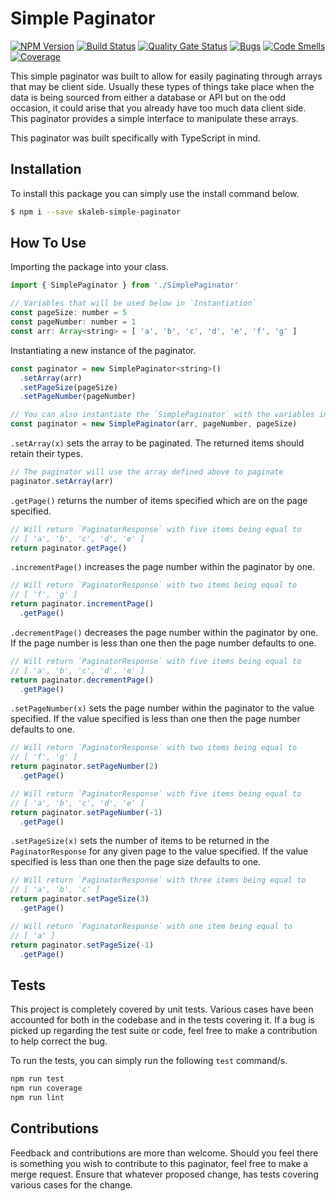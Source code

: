 # Simple Paginator
[![NPM Version](https://badge.fury.io/js/skaleb-simple-paginator.svg)](https://badge.fury.io/js/skaleb-simple-paginator)
[![Build Status](https://travis-ci.org/ToeFungi/skaleb-simple-paginator.svg?branch=master)](https://travis-ci.org/ToeFungi/skaleb-simple-paginator)
[![Quality Gate Status](https://sonarcloud.io/api/project_badges/measure?project=skaleb-simple-paginator&metric=alert_status)](https://sonarcloud.io/dashboard?id=skaleb-simple-paginator)
[![Bugs](https://sonarcloud.io/api/project_badges/measure?project=skaleb-simple-paginator&metric=bugs)](https://sonarcloud.io/dashboard?id=skaleb-simple-paginator)
[![Code Smells](https://sonarcloud.io/api/project_badges/measure?project=skaleb-simple-paginator&metric=code_smells)](https://sonarcloud.io/dashboard?id=skaleb-simple-paginator)
[![Coverage](https://sonarcloud.io/api/project_badges/measure?project=skaleb-simple-paginator&metric=coverage)](https://sonarcloud.io/dashboard?id=skaleb-simple-paginator)

This simple paginator was built to allow for easily paginating through arrays that may be client side. Usually these 
types of things take place when the data is being sourced from either a database or API but on the odd occasion, it 
could arise that you already have too much data client side. This paginator provides a simple interface to manipulate
these arrays.

This paginator was built specifically with TypeScript in mind.

## Installation
To install this package you can simply use the install command below.
```bash
$ npm i --save skaleb-simple-paginator
```

## How To Use
Importing the package into your class.
```javascript
import { SimplePaginator } from './SimplePaginator'

// Variables that will be used below in `Instantiation`
const pageSize: number = 5
const pageNumber: number = 1
const arr: Array<string> = [ 'a', 'b', 'c', 'd', 'e', 'f', 'g' ]
```

Instantiating a new instance of the paginator.
```javascript
const paginator = new SimplePaginator<string>()
  .setArray(arr)
  .setPageSize(pageSize)
  .setPageNumber(pageNumber)

// You can also instantiate the `SimplePaginator` with the variables in the constructor
const paginator = new SimplePaginator(arr, pageNumber, pageSize)
```

`.setArray(x)` sets the array to be paginated. The returned items should retain their types.
```javascript
// The paginator will use the array defined above to paginate
paginator.setArray(arr)
```

`.getPage()` returns the number of items specified which are on the page specified.
```javascript
// Will return `PaginatorResponse` with five items being equal to
// [ 'a', 'b', 'c', 'd', 'e' ]
return paginator.getPage()
```

`.incrementPage()` increases the page number within the paginator by one.
```javascript
// Will return `PaginatorResponse` with two items being equal to
// [ 'f', 'g' ]
return paginator.incrementPage()
  .getPage()
```

`.decrementPage()` decreases the page number within the paginator by one. If the page number is less than one then the 
page number defaults to one.
```javascript
// Will return `PaginatorResponse` with five items being equal to
// [ 'a', 'b', 'c', 'd', 'e' ]
return paginator.decrementPage()
  .getPage()
```

`.setPageNumber(x)` sets the page number within the paginator to the value specified. If the value specified is less
than one then the page number defaults to one.
```javascript
// Will return `PaginatorResponse` with two items being equal to
// [ 'f', 'g' ]
return paginator.setPageNumber(2)
  .getPage()

// Will return `PaginatorResponse` with five items being equal to
// [ 'a', 'b', 'c', 'd', 'e' ]
return paginator.setPageNumber(-1)
  .getPage()
``` 

`.setPageSize(x)` sets the number of items to be returned in the `PaginatorResponse` for any given page to the value
specified. If the value specified is less than one then the page size defaults to one. 
```javascript
// Will return `PaginatorResponse` with three items being equal to
// [ 'a', 'b', 'c' ]
return paginator.setPageSize(3)
  .getPage()

// Will return `PaginatorResponse` with one item being equal to
// [ 'a' ]
return paginator.setPageSize(-1)
  .getPage()
```

## Tests
This project is completely covered by unit tests. Various cases have been accounted for both in the codebase and in the
tests covering it. If a bug is picked up regarding the test suite or code, feel free to make a contribution to help
correct the bug.

To run the tests, you can simply run the following `test` command/s.
```bash
npm run test
npm run coverage
npm run lint
```

## Contributions
Feedback and contributions are more than welcome. Should you feel there is something you wish to contribute to this 
paginator, feel free to make a merge request. Ensure that whatever proposed change, has tests covering various cases for
the change. 
